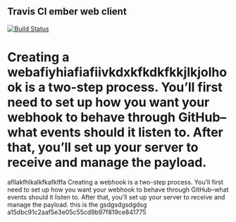 ## Travis CI ember web client
[![Build Status](https://travis-ci.org/travis-ci/travis-web.png?branch=master)](https://travis-ci.org/travis-ci/travis-web)

Creating a webafiyhiafiafiivkdxkfkdkfkkjlkjolhook is a two-step process. You’ll first need to set up how you want your webhook to behave through GitHub–what events should it listen to. After that, you’ll set up your server to receive and manage the payload.
=======
afllakfhlkalkfkafklffa
Creating a webhook is a two-step process. You’ll first need to set up how you want your webhook to behave through GitHub–what events should it listen to. After that, you’ll set up your server to receive and manage the payload. this is the 
gsdgsdgsdgdsg
a15dbc91c2aaf5e3e05c55cd9b97f819ce841775
